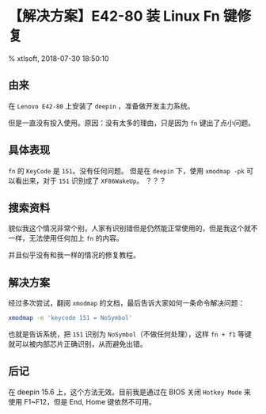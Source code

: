 # 【解决方案】E42-80 装 Linux Fn 键修复

% xtlsoft, 2018-07-30 18:50:10

## 由来

在 `Lenovo E42-80` 上安装了 `deepin` ，准备做开发主力系统。

但是一直没有投入使用。原因：没有太多的理由，只是因为 `fn` 键出了点小问题。

## 具体表现

`fn` 的 `KeyCode` 是 `151`。没有任何问题。
但是在 `deepin` 下，使用 `xmodmap -pk` 可以看出来，对于 `151` 识别成了 `XF86WakeUp`。
？？？

## 搜索资料

貌似我这个情况非常个别，人家有识别错但是仍然能正常使用的，但是我这个就不一样，无法使用任何加上 `fn` 的内容。

并且似乎没有和我一样的情况的修复教程。

## 解决方案

经过多次尝试，翻阅 `xmodmap` 的文档，最后告诉大家如何一条命令解决问题：

```bash
xmodmap -e 'keycode 151 = NoSymbol'
```

也就是告诉系统，把 `151` 识别为 `NoSymbol`（不做任何处理），这样 `fn + f1` 等键就可以被内部芯片正确识别，从而避免出错。

## 后记

在 deepin 15.6 上，这个方法无效。目前我是通过在 BIOS 关闭 `Hotkey Mode` 来使用 F1~F12，但是 End, Home 键依然不可用。
